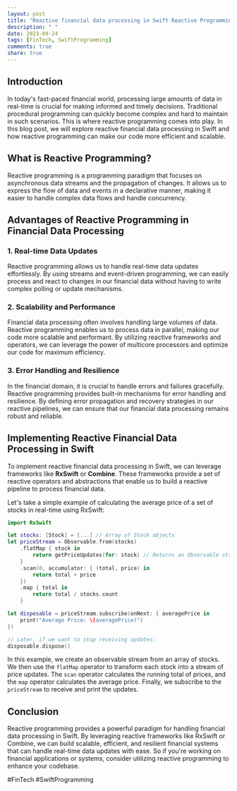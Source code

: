 ```yaml
---
layout: post
title: "Reactive financial data processing in Swift Reactive Programming"
description: " "
date: 2023-09-24
tags: [FinTech, SwiftProgramming]
comments: true
share: true
---
```


## Introduction

In today's fast-paced financial world, processing large amounts of data in real-time is crucial for making informed and timely decisions. Traditional procedural programming can quickly become complex and hard to maintain in such scenarios. This is where reactive programming comes into play. In this blog post, we will explore reactive financial data processing in Swift and how reactive programming can make our code more efficient and scalable.

## What is Reactive Programming?

Reactive programming is a programming paradigm that focuses on asynchronous data streams and the propagation of changes. It allows us to express the flow of data and events in a declarative manner, making it easier to handle complex data flows and handle concurrency.

## Advantages of Reactive Programming in Financial Data Processing

### 1. Real-time Data Updates

Reactive programming allows us to handle real-time data updates effortlessly. By using streams and event-driven programming, we can easily process and react to changes in our financial data without having to write complex polling or update mechanisms.

### 2. Scalability and Performance

Financial data processing often involves handling large volumes of data. Reactive programming enables us to process data in parallel, making our code more scalable and performant. By utilizing reactive frameworks and operators, we can leverage the power of multicore processors and optimize our code for maximum efficiency.

### 3. Error Handling and Resilience

In the financial domain, it is crucial to handle errors and failures gracefully. Reactive programming provides built-in mechanisms for error handling and resilience. By defining error propagation and recovery strategies in our reactive pipelines, we can ensure that our financial data processing remains robust and reliable.

## Implementing Reactive Financial Data Processing in Swift

To implement reactive financial data processing in Swift, we can leverage frameworks like **RxSwift** or **Combine**. These frameworks provide a set of reactive operators and abstractions that enable us to build a reactive pipeline to process financial data.

Let's take a simple example of calculating the average price of a set of stocks in real-time using RxSwift:

```swift
import RxSwift

let stocks: [Stock] = [...] // Array of Stock objects
let priceStream = Observable.from(stocks)
    .flatMap { stock in
        return getPriceUpdates(for: stock) // Returns an Observable stream of price updates for a stock
    }
    .scan(0, accumulator: { (total, price) in
        return total + price
    })
    .map { total in
        return total / stocks.count
    }

let disposable = priceStream.subscribe(onNext: { averagePrice in
    print("Average Price: \(averagePrice)")
})

// Later, if we want to stop receiving updates:
disposable.dispose()
```

In this example, we create an observable stream from an array of stocks. We then use the `flatMap` operator to transform each stock into a stream of price updates. The `scan` operator calculates the running total of prices, and the `map` operator calculates the average price. Finally, we subscribe to the `priceStream` to receive and print the updates.

## Conclusion

Reactive programming provides a powerful paradigm for handling financial data processing in Swift. By leveraging reactive frameworks like RxSwift or Combine, we can build scalable, efficient, and resilient financial systems that can handle real-time data updates with ease. So if you're working on financial applications or systems, consider utilizing reactive programming to enhance your codebase.

#FinTech #SwiftProgramming